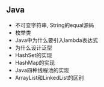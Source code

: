 ## Java
- 不可变字符串, String的equal源码
- 枚举类
- Java中为什么要引入lambda表达式
- 为什么设计泛型
- HashSet的实现
- HashMap的实现
- Java四种线程池的实现
- ArrayList和LinkedList的区别
